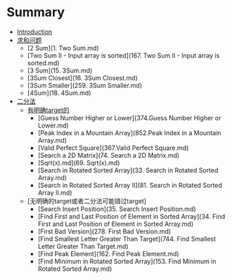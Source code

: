 # Summary

* [Introduction](README.md)
* [求和问题](求和问题.md)
  * [2 Sum](1. Two Sum.md)
  * [Two Sum II - Input array is sorted](167. Two Sum II - Input array is sorted.md)
  * [3 Sum](15. 3Sum.md)
  * [3Sum Closest](16. 3Sum Closest.md)
  * [3Sum Smaller](259. 3Sum Smaller.md)
  * [4Sum](18. 4Sum.md)
* [二分法](二分法.md)
  * [有明确target的]()
    * [Guess Number Higher or Lower](374.Guess Number Higher or Lower.md)
    * [Peak Index in a Mountain Array](852.Peak Index in a Mountain Array.md)
    * [Valid Perfect Square](367.Valid Perfect Square.md)
    * [Search a 2D Matrix](74. Search a 2D Matrix.md)
    * [Sqrt(x).md](69. Sqrt(x).md)
    * [Search in Rotated Sorted Array](33. Search in Rotated Sorted Array.md)
    * [Search in Rotated Sorted Array II](81. Search in Rotated Sorted Array II.md)
  * [无明确的target或者二分法可能错过target]
    * [Search Insert Position](35. Search Insert Position.md)
    * [Find First and Last Position of Element in Sorted Array](34. Find First and Last Position of Element in Sorted Array.md)
    * [First Bad Version](278. First Bad Version.md)
    * [Find Smallest Letter Greater Than Target](744. Find Smallest Letter Greater Than Target.md)
    * [Find Peak Element](162. Find Peak Element.md)
    * [Find Minimum in Rotated Sorted Array](153. Find Minimum in Rotated Sorted Array.md)
